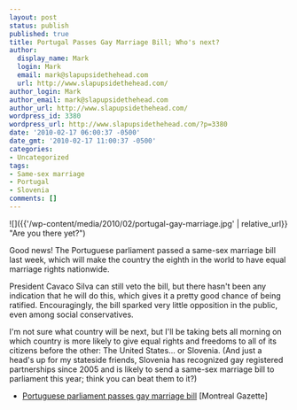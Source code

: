 ```yaml
---
layout: post
status: publish
published: true
title: Portugal Passes Gay Marriage Bill; Who's next?
author:
  display_name: Mark
  login: Mark
  email: mark@slapupsidethehead.com
  url: http://www.slapupsidethehead.com/
author_login: Mark
author_email: mark@slapupsidethehead.com
author_url: http://www.slapupsidethehead.com/
wordpress_id: 3380
wordpress_url: http://www.slapupsidethehead.com/?p=3380
date: '2010-02-17 06:00:37 -0500'
date_gmt: '2010-02-17 11:00:37 -0500'
categories:
- Uncategorized
tags:
- Same-sex marriage
- Portugal
- Slovenia
comments: []
---
```

![]({{'/wp-content/media/2010/02/portugal-gay-marriage.jpg' | relative_url}} "Are you there yet?")

Good news! The Portuguese parliament passed a same-sex marriage bill last week, which will make the country the eighth in the world to have equal marriage rights nationwide.

President Cavaco Silva can still veto the bill, but there hasn't been any indication that he will do this, which gives it a pretty good chance of being ratified. Encouragingly, the bill sparked very little opposition in the public, even among social conservatives.

I'm not sure what country will be next, but I'll be taking bets all morning on which country is more likely to give equal rights and freedoms to all of its citizens before the other: The United States... or Slovenia. (And just a head's up for my stateside friends, Slovenia has recognized gay registered partnerships since 2005 and is likely to send a same-sex marriage bill to parliament this year; think you can beat them to it?)

- [Portuguese parliament passes gay marriage bill](http://www.montrealgazette.com/life/Portuguese+parliament+passes+marriage+bill/2551697/story.html) [Montreal Gazette]
